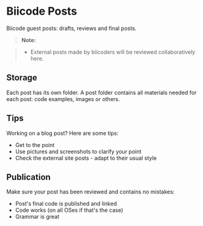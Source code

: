 Biicode Posts
===========

Biicode guest posts: drafts, reviews and final posts.
> **Note:**

> - External posts made by biicoders will be reviewed collaboratively here. 

Storage
-----------

Each post has its own folder. A post folder contains all materials needed for each post: code examples, images or others. 

Tips
-----------

Working on a blog post? Here are some tips:

 - Get to the point
 - Use pictures and screenshots to clarify your point
 - Check the external site posts - adapt to their usual style
 


Publication
--------------
Make sure your post has been reviewed and contains no mistakes: 

 - Post's final code is published and linked
 - Code works (on all OSes if that's the case)
 - Grammar is great
